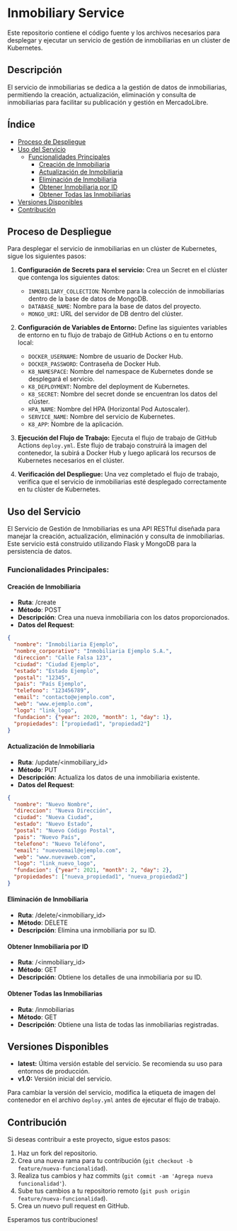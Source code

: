 # Inmobiliary Service

Este repositorio contiene el código fuente y los archivos necesarios para desplegar y ejecutar un servicio de gestión de inmobiliarias en un clúster de Kubernetes.

## Descripción

El servicio de inmobiliarias se dedica a la gestión de datos de inmobiliarias, permitiendo la creación, actualización, eliminación y consulta de inmobiliarias para facilitar su publicación y gestión en MercadoLibre.

## Índice

- [Proceso de Despliegue](#proceso-de-despliegue)
- [Uso del Servicio](#uso-del-servicio)
  - [Funcionalidades Principales](#funcionalidades-principales)
    - [Creación de Inmobiliaria](#creación-de-inmobiliaria)
    - [Actualización de Inmobiliaria](#actualización-de-inmobiliaria)
    - [Eliminación de Inmobiliaria](#eliminación-de-inmobiliaria)
    - [Obtener Inmobiliaria por ID](#obtener-inmobiliaria-por-id)
    - [Obtener Todas las Inmobiliarias](#obtener-todas-las-inmobiliarias)
- [Versiones Disponibles](#versiones-disponibles)
- [Contribución](#contribución)

## Proceso de Despliegue

Para desplegar el servicio de inmobiliarias en un clúster de Kubernetes, sigue los siguientes pasos:

1. **Configuración de Secrets para el servicio:** Crea un Secret en el clúster que contenga los siguientes datos:
   - `INMOBILIARY_COLLECTION`: Nombre para la colección de inmobiliarias dentro de la base de datos de MongoDB.
   - `DATABASE_NAME`: Nombre para la base de datos del proyecto.
   - `MONGO_URI`: URL del servidor de DB dentro del clúster.

2. **Configuración de Variables de Entorno:** Define las siguientes variables de entorno en tu flujo de trabajo de GitHub Actions o en tu entorno local:
   - `DOCKER_USERNAME`: Nombre de usuario de Docker Hub.
   - `DOCKER_PASSWORD`: Contraseña de Docker Hub.
   - `K8_NAMESPACE`: Nombre del namespace de Kubernetes donde se desplegará el servicio.
   - `K8_DEPLOYMENT`: Nombre del deployment de Kubernetes.
   - `K8_SECRET`: Nombre del secret donde se encuentran los datos del clúster.
   - `HPA_NAME`: Nombre del HPA (Horizontal Pod Autoscaler).
   - `SERVICE_NAME`: Nombre del servicio de Kubernetes.
   - `K8_APP`: Nombre de la aplicación.

3. **Ejecución del Flujo de Trabajo:** Ejecuta el flujo de trabajo de GitHub Actions `deploy.yml`. Este flujo de trabajo construirá la imagen del contenedor, la subirá a Docker Hub y luego aplicará los recursos de Kubernetes necesarios en el clúster.

4. **Verificación del Despliegue:** Una vez completado el flujo de trabajo, verifica que el servicio de inmobiliarias esté desplegado correctamente en tu clúster de Kubernetes.

## Uso del Servicio

El Servicio de Gestión de Inmobiliarias es una API RESTful diseñada para manejar la creación, actualización, eliminación y consulta de inmobiliarias. Este servicio está construido utilizando Flask y MongoDB para la persistencia de datos.

### Funcionalidades Principales:

#### Creación de Inmobiliaria
- **Ruta**: /create
- **Método**: POST
- **Descripción**: Crea una nueva inmobiliaria con los datos proporcionados.
- **Datos del Request**:
```json
{
  "nombre": "Inmobiliaria Ejemplo",
  "nombre_corporativo": "Inmobiliaria Ejemplo S.A.",
  "direccion": "Calle Falsa 123",
  "ciudad": "Ciudad Ejemplo",
  "estado": "Estado Ejemplo",
  "postal": "12345",
  "pais": "País Ejemplo",
  "telefono": "123456789",
  "email": "contacto@ejemplo.com",
  "web": "www.ejemplo.com",
  "logo": "link_logo",
  "fundacion": {"year": 2020, "month": 1, "day": 1},
  "propiedades": ["propiedad1", "propiedad2"]
}
```

#### Actualización de Inmobiliaria
- **Ruta**: /update/<inmobiliary_id>
- **Método**: PUT
- **Descripción**: Actualiza los datos de una inmobiliaria existente.
- **Datos del Request**:
```json
{
  "nombre": "Nuevo Nombre",
  "direccion": "Nueva Dirección",
  "ciudad": "Nueva Ciudad",
  "estado": "Nuevo Estado",
  "postal": "Nuevo Código Postal",
  "pais": "Nuevo País",
  "telefono": "Nuevo Teléfono",
  "email": "nuevoemail@ejemplo.com",
  "web": "www.nuevaweb.com",
  "logo": "link_nuevo_logo",
  "fundacion": {"year": 2021, "month": 2, "day": 2},
  "propiedades": ["nueva_propiedad1", "nueva_propiedad2"]
}
```

#### Eliminación de Inmobiliaria
- **Ruta**: /delete/<inmobiliary_id>
- **Método**: DELETE
- **Descripción**: Elimina una inmobiliaria por su ID.

#### Obtener Inmobiliaria por ID
- **Ruta**: /<inmobiliary_id>
- **Método**: GET
- **Descripción**: Obtiene los detalles de una inmobiliaria por su ID.

#### Obtener Todas las Inmobiliarias
- **Ruta**: /inmobiliarias
- **Método**: GET
- **Descripción**: Obtiene una lista de todas las inmobiliarias registradas.

## Versiones Disponibles

- **latest:** Última versión estable del servicio. Se recomienda su uso para entornos de producción.
- **v1.0:** Versión inicial del servicio.

Para cambiar la versión del servicio, modifica la etiqueta de imagen del contenedor en el archivo `deploy.yml` antes de ejecutar el flujo de trabajo.

## Contribución

Si deseas contribuir a este proyecto, sigue estos pasos:

1. Haz un fork del repositorio.
2. Crea una nueva rama para tu contribución (`git checkout -b feature/nueva-funcionalidad`).
3. Realiza tus cambios y haz commits (`git commit -am 'Agrega nueva funcionalidad'`).
4. Sube tus cambios a tu repositorio remoto (`git push origin feature/nueva-funcionalidad`).
5. Crea un nuevo pull request en GitHub.

Esperamos tus contribuciones!
